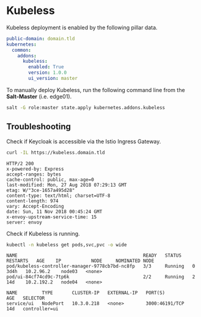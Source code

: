 # Kubeless

Kubeless deployment is enabled by the following pillar data.

```yaml
public-domain: domain.tld
kubernetes:
  common:
    addons:
      kubeless:
        enabled: True
        version: 1.0.0
        ui_version: master
```

To manually deploy Kubeless, run the following command line from the **Salt-Master** (i.e. edge01).

```bash
salt -G role:master state.apply kubernetes.addons.kubeless
```

## Troubleshooting

Check if Keycloak is accessible via the Istio Ingress Gateway.

```bash
curl -IL https://kubeless.domain.tld
```

```text
HTTP/2 200
x-powered-by: Express
accept-ranges: bytes
cache-control: public, max-age=0
last-modified: Mon, 27 Aug 2018 07:29:13 GMT
etag: W/"3ce-1657a495d28"
content-type: text/html; charset=UTF-8
content-length: 974
vary: Accept-Encoding
date: Sun, 11 Nov 2018 00:45:24 GMT
x-envoy-upstream-service-time: 15
server: envoy
```

Check if Kubeless is running.

```bash
kubectl -n kubeless get pods,svc,pvc -o wide
```

```text
NAME                                              READY   STATUS    RESTARTS   AGE    IP           NODE     NOMINATED NODE
pod/kubeless-controller-manager-9778cb7bd-nc8fp   3/3     Running   0          3d4h   10.2.96.2    node03   <none>
pod/ui-84cf74cd9c-7tp6k                           2/2     Running   2          14d    10.2.192.2   node04   <none>

NAME         TYPE       CLUSTER-IP   EXTERNAL-IP   PORT(S)          AGE   SELECTOR
service/ui   NodePort   10.3.0.218   <none>        3000:46191/TCP   14d   controller=ui
```
